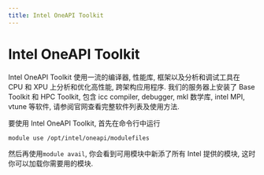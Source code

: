 ```yaml
---
title: Intel OneAPI Toolkit
---
```


# Intel OneAPI Toolkit

Intel OneAPI Toolkit 使用一流的编译器, 性能库, 框架以及分析和调试工具在 CPU 和 XPU 上分析和优化高性能, 跨架构应用程序. 我们的服务器上安装了 Base Toolkit 和 HPC Toolkit, 包含 icc compiler, debugger, mkl 数学库, intel MPI, vtune 等软件, 请参阅官网查看完整软件列表及使用方法.

要使用 Intel OneAPI Toolkit, 首先在命令行中运行

```bash
module use /opt/intel/oneapi/modulefiles
```

然后再使用`module avail`, 你会看到可用模块中新添了所有 Intel 提供的模块, 这时你可以加载你需要用的模块.

